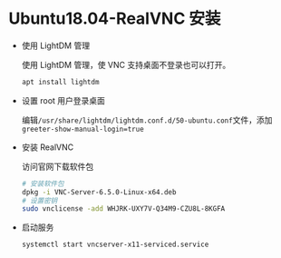 # Ubuntu18.04-RealVNC 安装

- 使用 LightDM 管理

  使用 LightDM 管理，使 VNC 支持桌面不登录也可以打开。

  ```bash
  apt install lightdm
  ```

- 设置 root 用户登录桌面

  编辑`/usr/share/lightdm/lightdm.conf.d/50-ubuntu.conf`文件，添加`greeter-show-manual-login=true`

- 安装 RealVNC

  访问官网下载软件包

  ```bash
  # 安装软件包
  dpkg -i VNC-Server-6.5.0-Linux-x64.deb
  # 设置密钥
  sudo vnclicense -add WHJRK-UXY7V-Q34M9-CZU8L-8KGFA
  ```

- 启动服务

  ```bash
  systemctl start vncserver-x11-serviced.service
  ```
